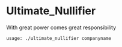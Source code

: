 # Ultimate_Nullifier

With great power comes great responsibility

```
usage: ./ultimate_nullifier companyname
```
